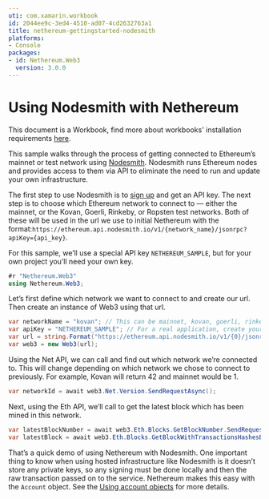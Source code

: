 ```yaml
---
uti: com.xamarin.workbook
id: 2044ee9c-3ed4-4510-ad07-4cd2632763a1
title: nethereum-gettingstarted-nodesmith
platforms:
- Console
packages:
- id: Nethereum.Web3
  version: 3.0.0
---
```


# Using Nodesmith with Nethereum

This document is a Workbook, find more about workbooks' installation requirements  [here](https://docs.microsoft.com/en-us/xamarin/tools/workbooks/install).

This sample walks through the process of getting connected to Ethereum’s mainnet or test network using [Nodesmith](https://nodesmith.io). Nodesmith runs Ethereum nodes and provides access to them via API to eliminate the need to run and update your own infrastructure.

The first step to use Nodesmith is to [sign up](https://nodesmith.io) and get an API key. The next step is to choose which Ethereum network to connect to — either the mainnet, or the Kovan, Goerli, Rinkeby, or Ropsten test networks. Both of these will be used in the url we use to initial Nethereum with the format:`https://ethereum.api.nodesmith.io/v1/{network_name}/jsonrpc?apiKey={api_key}`.

For this sample, we’ll use a special API key `NETHEREUM_SAMPLE`, but for your own project you’ll need your own key.

```csharp
#r "Nethereum.Web3"
using Nethereum.Web3;
```

Let’s first define which network we want to connect to and create our url. Then create an instance of Web3 using that url.

```csharp
var networkName = "kovan"; // This can be mainnet, kovan, goerli, rinkeby, or ropsten
var apiKey = "NETHEREUM_SAMPLE"; // For a real application, create your own API key
var url = string.Format("https://ethereum.api.nodesmith.io/v1/{0}/jsonrpc?apiKey={1}", networkName, apiKey);
var web3 = new Web3(url);
```

Using the Net API, we can call and find out which network we’re connected to. This will change depending on which network we chose to connect to previously. For example, Kovan will return 42 and mainnet would be 1.

```csharp
var networkId = await web3.Net.Version.SendRequestAsync();
```

Next, using the Eth API, we’ll call to get the latest block which has been mined in this network.

```csharp
var latestBlockNumber = await web3.Eth.Blocks.GetBlockNumber.SendRequestAsync();
var latestBlock = await web3.Eth.Blocks.GetBlockWithTransactionsHashesByNumber.SendRequestAsync(latestBlockNumber);
```

That’s a quick demo of using Nethereum with Nodesmith. One important thing to know when using hosted infrastructure like Nodesmith is it doesn’t store any private keys, so any signing must be done locally and then the raw transaction passed on to the service. Nethereum makes this easy with the `Account` object. See the [Using account objects](https://nethereum.readthedocs.io/en/latest/Nethereum.Workbooks/docs/nethereum-using-account-objects/#sending-a-transaction) for more details.